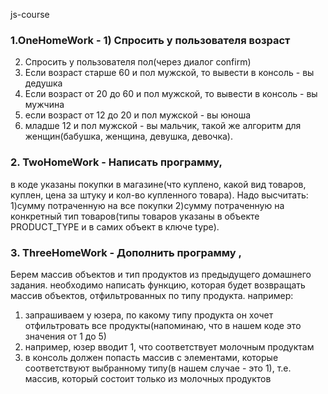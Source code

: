 js-course

### 1.OneHomeWork - 1) Спросить у пользователя возраст
2) Спросить у пользователя пол(через диалог confirm)
3) Если возраст старше 60 и пол мужской, то вывести в консоль - вы дедушка
4) Если возраст от 20 до 60 и пол мужской, то вывести в консоль - вы мужчина
5) если возраст от 12 до 20 и пол мужской - вы юноша
6) младше 12 и пол мужской - вы мальчик,
такой же алгоритм для женщин(бабушка, женщина, девушка, девочка).

### 2. TwoHomeWork - Написать программу,

 в коде указаны покупки в магазине(что куплено, какой вид товаров, куплен, цена за штуку и кол-во купленного товара). Надо высчитать:
 1)сумму потраченную на все покупки
 2)сумму потраченную на конкретный тип товаров(типы товаров указаны в объекте PRODUCT_TYPE и в самих объект в ключе type).


 ### 3. ThreeHomeWork - Дополнить программу ,

 Берем массив объектов и тип продуктов из предыдущего домашнего задания. необходимо написать функцию, которая будет возвращать массив объектов, отфильтрованных по типу продукта. например:
 
1) запрашиваем у юзера, по какому типу продукта он хочет отфильтровать все продукты(напоминаю, что в нашем коде это значения от 1 до 5)
2) например, юзер вводит 1, что соответствует молочным продуктам
3) в консоль должен попасть массив с элементами, которые соответствуют выбранному типу(в нашем случае - это 1), т.е. массив, который состоит только из молочных продуктов